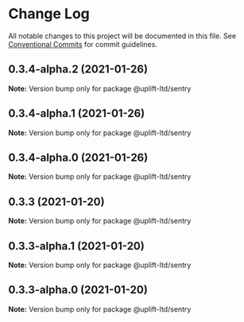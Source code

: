 # Change Log

All notable changes to this project will be documented in this file.
See [Conventional Commits](https://conventionalcommits.org) for commit guidelines.

## 0.3.4-alpha.2 (2021-01-26)

**Note:** Version bump only for package @uplift-ltd/sentry





## 0.3.4-alpha.1 (2021-01-26)

**Note:** Version bump only for package @uplift-ltd/sentry





## 0.3.4-alpha.0 (2021-01-26)

**Note:** Version bump only for package @uplift-ltd/sentry





## 0.3.3 (2021-01-20)

**Note:** Version bump only for package @uplift-ltd/sentry





## 0.3.3-alpha.1 (2021-01-20)

**Note:** Version bump only for package @uplift-ltd/sentry





## 0.3.3-alpha.0 (2021-01-20)

**Note:** Version bump only for package @uplift-ltd/sentry
